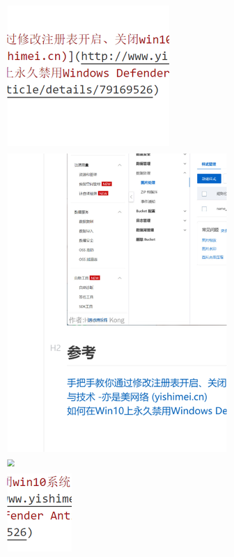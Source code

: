 ![testimg](img/1686209662200.png)


![1686209523740.png](img1/1686209523740.png)

![](https://molll.oss-cn-qingdao.aliyuncs.com/picgo/20230608145812.png?x-oss-process=style/name_water)

![1686209540026.png](img1/1686209540026.png)